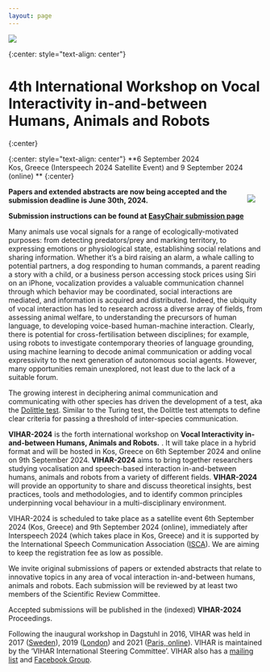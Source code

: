 ```yaml
---
layout: page
---
```


<a href="http://vihar-2024.vihar.org/"><img style="float: center; overflow: auto;" src="{{ site.baseurl }}/assets/vihar-2024-banner.png"></a>

{:center: style="text-align: center"}
# 4th International Workshop on **Vocal Interactivity in-and-between Humans, Animals and Robots**
{:center}

{:center: style="text-align: center"}
**6 September 2024  
Kos, Greece (Interspeech 2024 Satellite Event)
and 9 September 2024 (online) **
{:center}
  
<img style="float: right; margin: 1em; overflow: auto;" src="{{ site.baseurl }}/assets/vihar_schema.png">

**Papers and extended abstracts are now being accepted and the submission deadline is June 30th, 2024.**

**Submission instructions can be found at [EasyChair submission page](https://easychair.org/conferences/?conf=vihar2024)**

Many animals use vocal signals for a range of ecologically-motivated purposes: from detecting predators/prey and marking territory, to expressing emotions or physiological state, establishing social relations and sharing information. Whether it’s a bird raising an alarm, a whale calling to potential partners, a dog responding to human commands, a parent reading a story with a child, or a business person accessing stock prices using Siri on an iPhone, vocalization provides a valuable communication channel through which behavior may be coordinated, social interactions are mediated, and information is acquired and distributed. Indeed, the ubiquity of vocal interaction has led to research across a diverse array of fields, from assessing animal welfare, to understanding the precursors of human language, to developing voice-based human-machine interaction. Clearly, there is potential for cross-fertilisation between disciplines; for example, using robots to investigate contemporary theories of language grounding, using machine learning to decode animal communication or adding vocal expressivity to the next generation of autonomous social agents. However, many opportunities remain unexplored, not least due to the lack of a suitable forum.

The growing interest in deciphering animal communication and communicating with other species has driven the development of a test, aka the [Dolittle test](https://www.sciencedirect.com/science/article/pii/S0960982223008485). Similar to the Turing test, the Dolittle test attempts to define clear criteria for passing a threshold of inter-species communication.

**VIHAR-2024** is the forth international workshop on **Vocal Interactivity in-and-between Humans, Animals and Robots.** . It will take place in a hybrid format and will be hosted in Kos, Greece on 6th September 2024 and online on 9th September 2024. **VIHAR-2024** aims to bring together researchers studying vocalisation and speech-based interaction in-and-between humans, animals and robots from a variety of different fields.  **VIHAR-2024** will provide an opportunity to share and discuss theoretical insights, best practices, tools and methodologies, and to identify common principles underpinning vocal behaviour in a multi-disciplinary environment.

VIHAR-2024 is scheduled to take place as a satellite event 6th September 2024 (Kos, Greece) and 9th September 2024 (online), immediately after Interspeech 2024 (which takes place in Kos, Greece) and it is supported by the International Speech Communication Association ([ISCA](http://www.isca-speech.org/)). We are aiming to keep the registration fee as low as possible.

We invite original submissions of papers or extended abstracts that relate to innovative topics in any area of vocal interaction in-and-between humans, animals and robots. Each submission will be reviewed by at least two members of the Scientific Review Committee.

Accepted submissions will be published in the (indexed) **VIHAR-2024** Proceedings.

Following the inaugural workshop in Dagstuhl in 2016, VIHAR was held in 2017 ([Sweden](http://vihar-2017.vihar.org/)), 2019 ([London](http://vihar-2019.vihar.org/)) and 2021 ([Paris, online](http://vihar-2021.vihar.org/)). VIHAR is maintained by the ‘VIHAR International Steering Committee’.  VIHAR also has a [mailing list](http://www.freelists.org/list/vihar) and [Facebook Group](https://www.facebook.com/groups/1447726768643928).



<!-- <span style="color:blue">The workshop proceedings are now available [here](http://vihar-2019.vihar.org/proceedings/).</span> -->